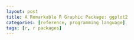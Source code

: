 ```yaml
---
layout: post
title: A Remarkable R Graphic Package: ggplot2
categories: [reference, programming language]
tags: [r, r packages]
---
```

